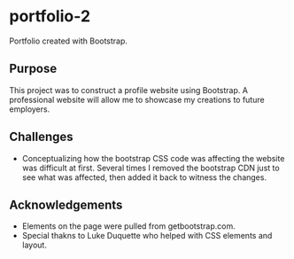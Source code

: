 # portfolio-2
Portfolio created with Bootstrap.
## Purpose

This project was to construct a profile website using Bootstrap. A professional website will allow me to showcase my creations to future employers.

## Challenges

* Conceptualizing how the bootstrap CSS code was affecting the website was difficult at first. Several times I removed the bootstrap CDN just to see what was affected, then added it back to witness the changes. 

## Acknowledgements

* Elements on the page were pulled from getbootstrap.com. 
* Special thakns to Luke Duquette who helped with CSS elements and layout. 


